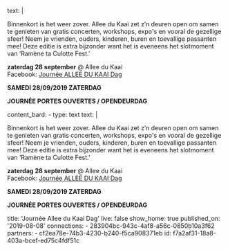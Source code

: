 text: |
  <p>Binnenkort is het weer zover. Allee du Kaai zet z’n deuren open om samen te genieten van gratis concerten, workshops, expo's en vooral de gezellige sfeer! Neem je vrienden, ouders, kinderen, buren en toevallige passanten mee! Deze editie is extra bijzonder want het is eveneens het slotmoment van ‘Ramène ta Culotte Fest.’
  </p>
  <p><strong>zaterdag 28 september</strong> @ Allee du Kaai <br>Facebook: <a href="https://www.facebook.com/events/368369644082737/">Journée ALLEE DU KAAI Dag</a>
  </p>
  <p><strong>SAMEDI 28/09/2019 ZATERDAG </strong>
  </p>
  <p><strong>JOURNÉE PORTES OUVERTES / OPENDEURDAG</strong>
  </p>
content_bard:
  -
    type: text
    text: |
      <p>Binnenkort is het weer zover. Allee du Kaai zet z’n deuren open om 
      samen te genieten van gratis concerten, workshops, expo's en vooral de 
      gezellige sfeer! Neem je vrienden, ouders, kinderen, buren en toevallige
       passanten mee! Deze editie is extra bijzonder want het is eveneens het 
      slotmoment van ‘Ramène ta Culotte Fest.’
      </p><p><strong>zaterdag 28 september</strong> @ Allee du Kaai <br>Facebook: <a href="https://www.facebook.com/events/368369644082737/">Journée ALLEE DU KAAI Dag</a>
      </p><p><strong>SAMEDI 28/09/2019 ZATERDAG </strong>
      </p><p><strong>JOURNÉE PORTES OUVERTES / OPENDEURDAG</strong>
      </p>
title: 'Journée Allee du Kaai Dag'
live: false
show_home: true
published_on: '2019-08-08'
connections:
  - 283904bc-943c-4af8-a56c-0850b10a3f62
partners:
  - cf2ea78e-74b3-4230-b240-f5ca908371eb
id: f7a2af31-18a8-403a-bcef-ed75c4fdf51c
